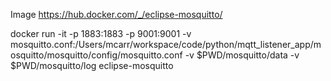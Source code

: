 

Image
https://hub.docker.com/_/eclipse-mosquitto/


docker run -it -p 1883:1883 -p 9001:9001 -v mosquitto.conf:/Users/mcarr/workspace/code/python/mqtt_listener_app/mosquitto/mosquitto/config/mosquitto.conf -v $PWD/mosquitto/data -v $PWD/mosquitto/log eclipse-mosquitto

